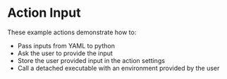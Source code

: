 # Action Input

These example actions demonstrate how to:

* Pass inputs from YAML to python
* Ask the user to provide the input
* Store the user provided input in the action settings
* Call a detached executable with an environment provided by the user